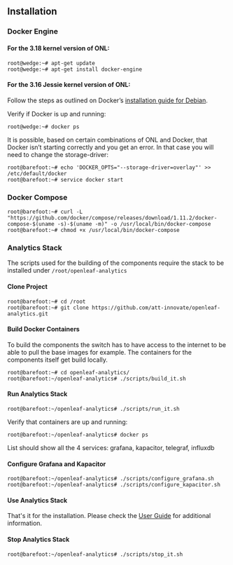 ## Installation
### Docker Engine
#### For the 3.18 kernel version of ONL:

	root@wedge:~# apt-get update
	root@wedge:~# apt-get install docker-engine

#### For the 3.16 Jessie kernel version of ONL:

Follow the steps as outlined on  Docker’s [installation guide for Debian](https://docs.docker.com/engine/installation/linux/debian/).

Verify if Docker is up and running:

	root@wedge:~# docker ps

It is possible, based on certain combinations of ONL and Docker, that Docker isn’t starting correctly and you get an error. In that case you will need to change the storage-driver:

	root@barefoot:~# echo 'DOCKER_OPTS="--storage-driver=overlay"' >> /etc/default/docker
	root@barefoot:~# service docker start

### Docker Compose

	root@barefoot:~# curl -L "https://github.com/docker/compose/releases/download/1.11.2/docker-compose-$(uname -s)-$(uname -m)" -o /usr/local/bin/docker-compose
	root@barefoot:~# chmod +x /usr/local/bin/docker-compose

### Analytics Stack

The scripts used for the building of the components require the stack to be installed under `/root/openleaf-analytics`

#### Clone Project

	root@barefoot:~# cd /root
	root@barefoot:~# git clone https://github.com/att-innovate/openleaf-analytics.git

#### Build Docker Containers

To build the components the switch has to have access to the internet to be able to pull the base images for example. The containers for the components itself get build locally.

	root@barefoot:~# cd openleaf-analytics/
	root@barefoot:~/openleaf-analytics# ./scripts/build_it.sh

#### Run Analytics Stack

	root@barefoot:~/openleaf-analytics# ./scripts/run_it.sh

Verify that containers are up and running:

	root@barefoot:~/openleaf-analytics# docker ps

List should show all the 4 services: grafana, kapacitor, telegraf, influxdb

#### Configure Grafana and Kapacitor

    root@barefoot:~/openleaf-analytics# ./scripts/configure_grafana.sh
    root@barefoot:~/openleaf-analytics# ./scripts/configure_kapacitor.sh 

#### Use Analytics Stack

That's it for the installation. Please check the [User Guide](userguide.md) for additional information.

#### Stop Analytics Stack

	root@barefoot:~/openleaf-analytics# ./scripts/stop_it.sh
